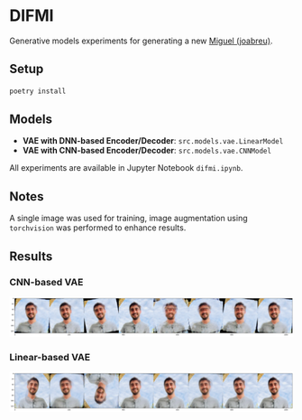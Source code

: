 # DIFMI

Generative models experiments for generating a new [Miguel (joabreu)](https://github.com/joabreu).

## Setup

```bash
poetry install
```

## Models

- **VAE with DNN-based Encoder/Decoder**: `src.models.vae.LinearModel`
- **VAE with CNN-based Encoder/Decoder**: `src.models.vae.CNNModel`

All experiments are available in Jupyter Notebook `difmi.ipynb`.

## Notes

A single image was used for training, image augmentation using `torchvision` was performed to enhance results.

## Results

### CNN-based VAE

![](./images/vae-cnn.png)

### Linear-based VAE

![](./images/vae-linear.png)
